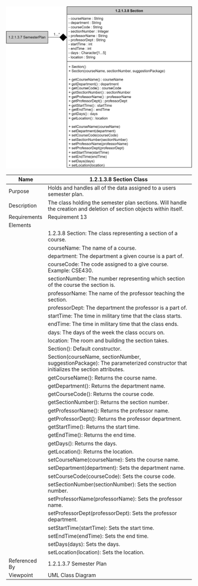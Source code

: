 ![Section Class Diagram](TeamTwoFiles/1.2.1.3.8SectionClassDiagram.svg)

| Name | 1.2.1.3.8 Section Class |
| ----------- | ----------- |
| Purpose | Holds and handles all of the data assigned to a users semester plan. |
| Description | The class holding the semester plan sections. Will handle the creation and deletion of section objects within itself.|
| Requirements | Requirement 13 |
| Elements |
| | 1.2.3.8 Section: The class representing a section of a course. |
| | courseName: The name of a course. |
| | department: The department a given course is a part of.
| | courseCode: The code assigned to a give course. Example: CSE430. |
| | sectionNumber: The number representing which section of the course the section is.
| | professorName: The name of the professor teaching the section.
| | professorDept: The department the professor is a part of. |
| | startTime: The time in military time that the class starts. |
| | endTime: The time in military time that the class ends. |
| | days: The days of the week the class occurs on. |
| | location: The room and building the section takes. |
| | Section(): Default constructor. | 
| | Section(courseName, sectionNumber, suggestionPackage): The parameterized constructor that initializes the section attributes. |
| | getCourseName(): Returns the course name. |
| | getDepartment(): Returns the department name. |
| | getCourseCode(): Returns the course code. |
| | getSectionNumber(): Returns the section number. |
| | getProfessorName(): Returns the professor name. |
| | getProfessorDept(): Returns the professor department. |
| | getStartTime(): Returns the start time. |
| | getEndTime(): Returns the end time. |
| | getDays(): Returns the days. |
| | getLocation(): Returns the location. |
| | setCourseName(courseName): Sets the course name. |
| | setDepartment(department): Sets the department name. |
| | setCourseCode(courseCode): Sets the course code. |
| | setSectionNumber(sectionNumber): Sets the section number. |
| | setProfessorName(professorName): Sets the professor name. |
| | setProfessorDept(professorDept): Sets the professor department. |
| | setStartTime(startTime): Sets the start time. |
| | setEndTime(endTime): Sets the end time. |
| | setDays(days): Sets the days. |
| | setLocation(location): Sets the location. |
| Referenced By | 1.2.1.3.7 Semester Plan |
| Viewpoint | UML Class Diagram|
